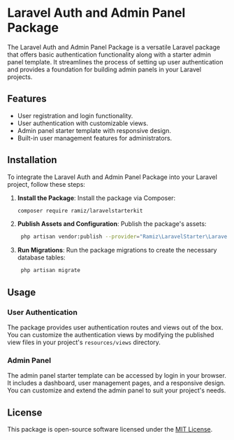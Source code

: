 # Laravel Auth and Admin Panel Package

The Laravel Auth and Admin Panel Package is a versatile Laravel package that offers basic authentication functionality along with a starter admin panel template. It streamlines the process of setting up user authentication and provides a foundation for building admin panels in your Laravel projects.

## Features

- User registration and login functionality.
- User authentication with customizable views.
- Admin panel starter template with responsive design.
- Built-in user management features for administrators.

## Installation

To integrate the Laravel Auth and Admin Panel Package into your Laravel project, follow these steps:

1. **Install the Package**:
   Install the package via Composer:

   ```bash
   composer require ramiz/laravelstarterkit
   ```

2. **Publish Assets and Configuration**:
   Publish the package's assets:

   ```bash  
    php artisan vendor:publish --provider="Ramiz\LaravelStarter\LaravelStarterServiceProvider"
   ```

3. **Run Migrations**:
   Run the package migrations to create the necessary database tables:

   ```bash
    php artisan migrate
   ```




## Usage

### User Authentication

The package provides user authentication routes and views out of the box. You can customize the authentication views by modifying the published view files in your project's `resources/views` directory.

### Admin Panel

The admin panel starter template can be accessed by login in your browser. It includes a dashboard, user management pages, and a responsive design. You can customize and extend the admin panel to suit your project's needs.


## License

This package is open-source software licensed under the [MIT License](LICENSE).
